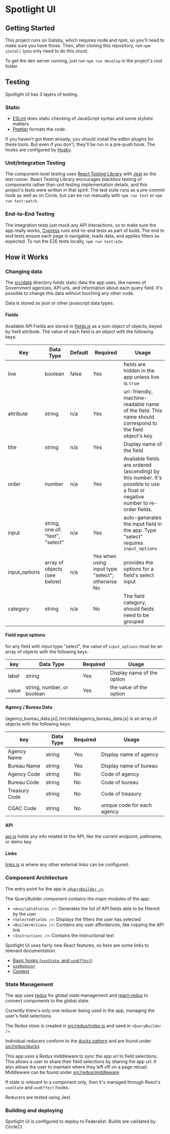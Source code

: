 # Spotlight UI

## Getting Started

This project runs on Gatsby, which requires node and npm, so you'll need to make sure you have those.
Then, after cloning this repository, run `npm install` (you only need to do this once).

To get the dev server running, just run `npm run develop` in the project's root folder.

## Testing

Spotlight UI has 3 layers of testing.

### Static

- [ESLint](https://eslint.org/) does static checking of JavaScript syntax and some stylistic matters.
- [Prettier](https://prettier.io/) formats the code.

If you haven't got them already, you should install the editor plugins for these tools. But even if you don't, they'll be run in a pre-push hook. The hooks are configured by [Husky](https://github.com/typicode/husky).

### Unit/Integration Testing

The component-level testing uses [React Testing Library](https://testing-library.com/docs/react-testing-library/intro) with [Jest](https://jestjs.io/) as the test runner. React Testing Library encourages blackbox testing of components rather than unit testing implementation details, and this project's tests were written in that spirit. The test suite runs as a pre-commit hook as well as on Circle, but can be run manually with `npm run test` or `npm run test:watch`.

### End-to-End Testing

The integration tests just mock any API interactions, so to make sure the app really works, [Cypress](https://www.cypress.io/) runs end-to-end tests as part of build. The end to end tests ensure each page is navigable, loads data, and applies filters as expected. To run the E2E tests locally, `npm run test:e2e`.

## How it Works

### Changing data

The [src/data](./src/data) directory holds static data the app uses, like names of Government agencies, API urls, and information about each query field. It's possible to change this data without touching any other code.

Data is stored as json or other javascript data types.

#### Fields

Available API Fields are stored in [fields.js](./src/data/fields.js) as a json object of objects, keyed by field attribute. The value of each field is an object with the following keys:

| Key  | Data Type | Default | Required | Usage |
|------|-----------|---------|-------|----------|
| live | boolean   | false   | Yes | fields are hidden in the app unless live is `true` |
| attribute | string | n/a | Yes | url-friendly, machine-readable name of the field. This name should correspond to the field object's key |
| title | string | n/a | Yes | Display name of the field |
| order | number | n/a | Yes | Available fields are ordered (ascending) by this number. It's possible to use a float or negative number to re-order fields. |
| input | string, one of: "text", "select" | n/a | Yes | auto-generates the input field in the app. Type "select" requires `input_options` |
| input_options | array of objects (see below) | n/a | Yes when using input type "select"; otherwise No | provides the options for a field's select input |
| category | string | n/a | No | The field category, should fields need to be grouped |

#### Field input options

for any field with input type "select", the value of `input_options` must be an array of objects with the following keys:

| key | Data Type | Required | Usage |
|-----|-----------|----------|-------|
| label | string | Yes | Display name of the option |
| value | string, number, or boolean | Yes | the value of the option |

#### Agency / Bureau Data

(agency_bureau_data.js)[./src/data/agency_bureau_data.js] is an array of objects with the following keys:

| key | Data Type | Required | Usage |
|-----|-----------|----------|-------|
| Agency Name | string | Yes | Display name of agency |
| Bureau Name | string | Yes | Display name of bureau |
| Agency Code | string | No  | Code of agency |
| Bureau Code | string | No  | Code of bureau |
| Treasury Code | string | No  | Code of treasury |
| CGAC Code | string | No | unique code for each agency |

#### API

[api.js](./src/data/api.js) holds any info related to the API, like the current endpoint, pathname, or demo key.

#### Links

[links.js](./src/data/links.js) is where any other external links can be configured.

### Component Architecture

The entry point for the app is [`<QueryBuilder />`](./src/pages/query-builder.js).

The QueryBuilder component contains the major modules of the app:
- `<AvailableFields />`: Generates the list of API fields able to be filtered by the user
- `<SelectedFields />`: Displays the filters the user has selected
- `<BuilderActions />`: Contains any user affordances, like copying the API link
- `<Instructions />`: Contains the instructional text

Spotlight UI uses fairly new React features, so here are some links to relevant documentation:

- [Basic hooks (`useState`, and `useEffect`)](https://reactjs.org/docs/hooks-reference.html#basic-hooks)
- [`useReducer`](https://reactjs.org/docs/hooks-reference.html#usereducer)
- [Context](https://reactjs.org/docs/context.html)

### State Management

The app uses [redux](https://redux.js.org/) for global state management and [react-redux](https://react-redux.js.org/) to connect components to the global state.

Currently there's only one reducer being used in the app, managing the user's field selections.

The Redux store is created in [src/redux/index.js](./src/redux/index.js) and used in `<QueryBuilder />`.

Individual reducers conform to the [ducks pattern](https://github.com/erikras/ducks-modular-redux) and are found under [src/redux/ducks](./src/redux/ducks)

This app uses a Redux middleware to sync the app url to field selections. This allows a user to share their field selections by sharing the app url. It also allows the user to maintain where they left off on a page reload. Middleware can be found under [src/redux/middleware](./src/redux/middleware).

If state is relevant to a component only, then it's managed through React's `useState` and `useEffect` hooks.

Reducers are tested using Jest.


### Building and deploying

Spotlight UI is configured to deploy to Federalist. Builds are validated by CircleCI.
